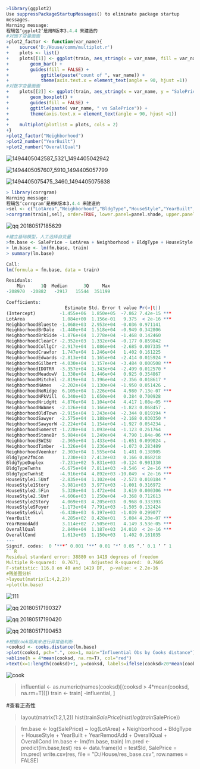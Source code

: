 ```R
>library(ggplot2)
Use suppressPackageStartupMessages() to eliminate package startup
messages.
Warning message:
程辑包‘ggplot2’是用R版本3.4.4 来建造的 
#对因子变量画画
>plot2_factor <- function(var_name){
+    source('D:/House/comm/multiplot.r')
+    plots <- list()
+    plots[[1]] <- ggplot(train, aes_string(x = var_name, fill = var_name) ) + 
+        geom_bar() +
+        guides(fill = FALSE) +
+            ggtitle(paste("count of ", var_name)) +
+            theme(axis.text.x = element_text(angle = 90, hjust =1))
#对数字变量画画
+    plots[[2]] <- ggplot(train, aes_string(x = var_name, y = "SalePrice", fill = var_name) ) +
+        geom_boxplot() +
+        guides(fill = FALSE) +
+        ggtitle(paste( var_name, " vs SalePrice")) +
+        theme(axis.text.x = element_text(angle = 90, hjust =1))
+
+    multiplot(plotlist = plots, cols = 2)   
+}
>plot2_factor("Neighborhood")
>plot2_number("YearBuilt")
>plot2_number("OverallQual")
```
![1494405042587_5321_1494405042942](https://user-images.githubusercontent.com/39366806/40173082-3c48cfe6-5a03-11e8-9f21-c7128d3a4463.jpg)

![1494405057607_5910_1494405057799](https://user-images.githubusercontent.com/39366806/40173122-5f39ac3c-5a03-11e8-9a45-f66be53579d6.jpg)

![1494405075475_3460_1494405075638](https://user-images.githubusercontent.com/39366806/40173145-799f6af8-5a03-11e8-8556-1c2dd907c760.jpg)

```R
> library(corrgram)
Warning message:
程辑包‘corrgram’是用R版本3.4.4 来建造的 
>sel <- c("LotArea","Neighborhood","BldgType","HouseStyle","YearBuilt","YearRemodAdd","OverallQual","OverallCond","MSZoning")
>corrgram(train[,sel], order=TRUE, lower.panel=panel.shade, upper.panel=panel.pie, text.panel=panel.txt)
```
![qq 20180517185629](https://user-images.githubusercontent.com/39366806/40173356-2074a456-5a04-11e8-88bf-361e41046df0.png)

```R
#建立基础模型，人工选择自变量
>fm.base <- SalePrice ~ LotArea + Neighborhood + BldgType + HouseStyle + YearBuilt + YearRemodAdd + OverallQual + OverallCond
> lm.base <- lm(fm.base, train)
> summary(lm.base)

Call:
lm(formula = fm.base, data = train)

Residuals:
    Min      1Q  Median      3Q     Max 
-208970  -20882   -2917   15544  351199 

Coefficients:
                      Estimate Std. Error t value Pr(>|t|)    
(Intercept)         -1.455e+06  1.850e+05  -7.862 7.42e-15 ***
LotArea              1.084e+00  1.156e-01   9.375  < 2e-16 ***
NeighborhoodBlueste -1.068e+03  2.953e+04  -0.036 0.971141    
NeighborhoodBrDale  -1.440e+04  1.518e+04  -0.949 0.342806    
NeighborhoodBrkSide -1.876e+04  1.278e+04  -1.468 0.142460    
NeighborhoodClearCr -2.352e+03  1.332e+04  -0.177 0.859842    
NeighborhoodCollgCr -2.917e+04  1.086e+04  -2.685 0.007335 ** 
NeighborhoodCrawfor  1.747e+04  1.246e+04   1.402 0.161225    
NeighborhoodEdwards -2.813e+04  1.165e+04  -2.414 0.015924 *  
NeighborhoodGilbert -4.030e+04  1.157e+04  -3.484 0.000508 ***
NeighborhoodIDOTRR  -3.357e+04  1.343e+04  -2.499 0.012570 *  
NeighborhoodMeadowV  1.338e+04  1.446e+04   0.925 0.354867    
NeighborhoodMitchel -2.819e+04  1.196e+04  -2.356 0.018617 *  
NeighborhoodNAmes   -2.202e+04  1.130e+04  -1.950 0.051426 .  
NeighborhoodNoRidge  6.105e+04  1.226e+04   4.980 7.13e-07 ***
NeighborhoodNPkVill  6.340e+03  1.650e+04   0.384 0.700928    
NeighborhoodNridgHt  4.876e+04  1.104e+04   4.417 1.08e-05 ***
NeighborhoodNWAmes  -2.126e+04  1.166e+04  -1.823 0.068457 .  
NeighborhoodOldTown -2.915e+04  1.243e+04  -2.344 0.019194 *  
NeighborhoodSawyer  -2.575e+04  1.188e+04  -2.168 0.030350 *  
NeighborhoodSawyerW -2.224e+04  1.154e+04  -1.927 0.054234 .  
NeighborhoodSomerst -1.228e+04  1.093e+04  -1.123 0.261764    
NeighborhoodStoneBr  5.984e+04  1.249e+04   4.790 1.84e-06 ***
NeighborhoodSWISU   -2.365e+04  1.433e+04  -1.651 0.099024 .  
NeighborhoodTimber  -1.326e+04  1.236e+04  -1.073 0.283489    
NeighborhoodVeenker  2.303e+04  1.555e+04   1.481 0.138905    
BldgType2fmCon       1.230e+03  7.413e+03   0.166 0.868218    
BldgTypeDuplex      -7.231e+02  5.831e+03  -0.124 0.901330    
BldgTypeTwnhs       -6.675e+04  7.811e+03  -8.546  < 2e-16 ***
BldgTypeTwnhsE      -4.916e+04  4.892e+03 -10.049  < 2e-16 ***
HouseStyle1.5Unf    -2.835e+04  1.102e+04  -2.573 0.010184 *  
HouseStyle1Story    -3.981e+03  3.977e+03  -1.001 0.316972    
HouseStyle2.5Fin     5.328e+04  1.472e+04   3.619 0.000306 ***
HouseStyle2.5Unf    -4.606e+03  1.250e+04  -0.368 0.712613    
HouseStyle2Story     4.069e+03  4.205e+03   0.968 0.333393    
HouseStyleSFoyer    -1.173e+04  7.791e+03  -1.505 0.132424    
HouseStyleSLvl      -6.438e+03  6.197e+03  -1.039 0.299077    
YearBuilt            4.285e+02  8.428e+01   5.084 4.20e-07 ***
YearRemodAdd         3.114e+02  7.505e+01   4.149 3.53e-05 ***
OverallQual          2.849e+04  1.187e+03  24.010  < 2e-16 ***
OverallCond          1.613e+03  1.150e+03   1.402 0.161035    
---
Signif. codes:  0 ‘***’ 0.001 ‘**’ 0.01 ‘*’ 0.05 ‘.’ 0.1 ‘ ’ 1
```R
Residual standard error: 38880 on 1419 degrees of freedom
Multiple R-squared:  0.7671,    Adjusted R-squared:  0.7605 
F-statistic: 116.8 on 40 and 1419 DF,  p-value: < 2.2e-16
#残差图分析
>layout(matrix(1:4,2,2))
>plot(lm.base)
```
![111](https://user-images.githubusercontent.com/39366806/40175246-1508fa8a-5a0a-11e8-9675-384e618fe24d.png)

![qq 20180517190327](https://user-images.githubusercontent.com/39366806/40174045-6ac65e08-5a06-11e8-8388-4c3e6fdd5d68.png)

![qq 20180517190420](https://user-images.githubusercontent.com/39366806/40174061-7e43814a-5a06-11e8-88f3-4b863acc1222.png)

![qq 20180517190453](https://user-images.githubusercontent.com/39366806/40174270-22aa62c6-5a07-11e8-8c04-287077aae77d.png)
```R
#根据cook距离来进行异常值判断
>cooksd <- cooks.distance(lm.base)
>plot(cooksd, pch=".", cex=1, main="Influential Obs by Cooks distance")  
>abline(h = 4*mean(cooksd, na.rm=T), col="red")  
>text(x=1:length(cooksd)+1, y=cooksd, labels=ifelse(cooksd>20*mean(cooksd, na.rm=T),names(cooksd),""), col="red") 
```
![cook](https://user-images.githubusercontent.com/39366806/40174497-e4462352-5a07-11e8-9748-e050e6828668.png)

>influential <- as.numeric(names(cooksd)[(cooksd > 4*mean(cooksd, na.rm=T))])
>train <- train[ -influential, ]

#查看正态性
>layout(matrix(1:2,1,2))
>hist(train$SalePrice)
>hist(log(train$SalePrice))


>fm.base <- log(SalePrice) ~ log(LotArea) + Neighborhood + BldgType + HouseStyle + YearBuilt + YearRemodAdd + OverallQual + OverallCond
>lm.base <- lm(fm.base, train)
>lm.pred <- predict(lm.base,test)
>res <- data.frame(Id = test$Id, SalePrice = lm.pred)
>write.csv(res, file = "D:/House/res_base.csv", row.names = FALSE)
